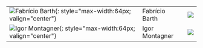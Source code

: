 |                                                                                                                 |                |                                                  |
|:----------------------------------------------------------------------------------------------------------------|:---------------|:-------------------------------------------------|
| ![Fabrício Barth](https://avatars.githubusercontent.com/u/361008?v=4){: style="max-width:64px; valign="center"} | Fabrício Barth | [![](css/github.png)](http://github.com/fbarth)  |
| ![Igor Montagner](https://avatars.githubusercontent.com/u/221446?v=4){: style="max-width:64px; valign="center"} | Igor Montagner | [![](css/github.png)](http://github.com/igordsm) |